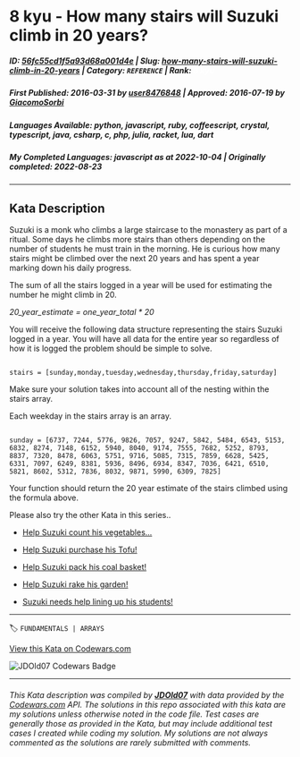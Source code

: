 # 8 kyu - How many stairs will Suzuki climb in 20 years?

##### **ID**: [56fc55cd1f5a93d68a001d4e](https://www.codewars.com/kata/56fc55cd1f5a93d68a001d4e) | **Slug**: [how-many-stairs-will-suzuki-climb-in-20-years](https://www.codewars.com/kata/56fc55cd1f5a93d68a001d4e) | **Category**: `REFERENCE` | **Rank**: <span style="color:white">8 kyu</span>

##### **First Published**: 2016-03-31 ***by*** [user8476848](https://www.codewars.com/users/user8476848) | **Approved**: 2016-07-19 ***by*** [GiacomoSorbi](https://www.codewars.com/users/GiacomoSorbi)

##### **Languages Available**: python, javascript, ruby, coffeescript, crystal, typescript, java, csharp, c, php, julia, racket, lua, dart

##### **My Completed Languages**: javascript ***as at*** 2022-10-04 | **Originally completed**: 2022-08-23

---

## Kata Description


Suzuki is a monk who climbs a large staircase to the monastery as part of a ritual. Some days he climbs more stairs than others depending on the number of students he must train in the morning. He is curious how many stairs might be climbed over the next 20 years and has spent a year marking down his daily progress. 



The sum of all the stairs logged in a year will be used for estimating the number he might climb in 20. 



_20_year_estimate = one_year_total * 20_



You will receive the following data structure representing the stairs Suzuki logged in a year. You will have all data for the entire year so regardless of how it is logged the problem should be simple to solve.

```

stairs = [sunday,monday,tuesday,wednesday,thursday,friday,saturday]

```

Make sure your solution takes into account all of the nesting within the stairs array.



Each weekday in the stairs array is an array.



```

sunday = [6737, 7244, 5776, 9826, 7057, 9247, 5842, 5484, 6543, 5153, 6832, 8274, 7148, 6152, 5940, 8040, 9174, 7555, 7682, 5252, 8793, 8837, 7320, 8478, 6063, 5751, 9716, 5085, 7315, 7859, 6628, 5425, 6331, 7097, 6249, 8381, 5936, 8496, 6934, 8347, 7036, 6421, 6510, 5821, 8602, 5312, 7836, 8032, 9871, 5990, 6309, 7825]

```

Your function should return the 20 year estimate of the stairs climbed using the formula above. 



Please also try the other Kata in this series..



* [Help Suzuki count his vegetables...](https://www.codewars.com/kata/56ff1667cc08cacf4b00171b)

* [Help Suzuki purchase his Tofu!](https://www.codewars.com/kata/57d4ecb8164a67b97c00003c)

* [Help Suzuki pack his coal basket!](https://www.codewars.com/kata/57f09d0bcedb892791000255)

* [Help Suzuki rake his garden!](https://www.codewars.com/kata/571c1e847beb0a8f8900153d)

* [Suzuki needs help lining up his students!](https://www.codewars.com/kata/5701800886306a876a001031)





---


🏷 `FUNDAMENTALS | ARRAYS`


[View this Kata on Codewars.com](https://www.codewars.com/kata/56fc55cd1f5a93d68a001d4e)

![](https://www.codewars.com/users/jdold07/badges/large "JDOld07 Codewars Badge")

---

###### *This Kata description was compiled by [**JDOld07**](https://tpstech.dev) with data provided by the [Codewars.com](https://www.codewars.com) API.  The solutions in this repo associated with this kata are my solutions unless otherwise noted in the code file.  Test cases are generally those as provided in the Kata, but may include additional test cases I created while coding my solution.  My solutions are not always commented as the solutions are rarely submitted with comments.*
